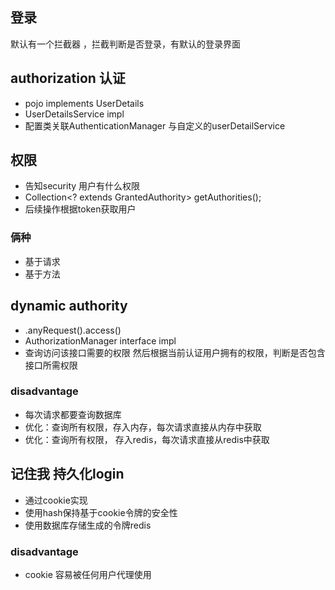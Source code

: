 ## 登录
默认有一个拦截器 ，拦截判断是否登录，有默认的登录界面

## authorization 认证
- pojo implements UserDetails
- UserDetailsService impl
- 配置类关联AuthenticationManager 与自定义的userDetailService

## 权限
- 告知security 用户有什么权限 
- 	Collection<? extends GrantedAuthority> getAuthorities();
-  后续操作根据token获取用户

### 俩种
- 基于请求
- 基于方法


## dynamic authority
- .anyRequest().access()
- AuthorizationManager interface impl
- 查询访问该接口需要的权限 然后根据当前认证用户拥有的权限，判断是否包含接口所需权限

### disadvantage
- 每次请求都要查询数据库
- 优化：查询所有权限，存入内存，每次请求直接从内存中获取
- 优化：查询所有权限， 存入redis，每次请求直接从redis中获取

## 记住我 持久化login
- 通过cookie实现
- 使用hash保持基于cookie令牌的安全性
- 使用数据库存储生成的令牌redis
### disadvantage

- cookie 容易被任何用户代理使用